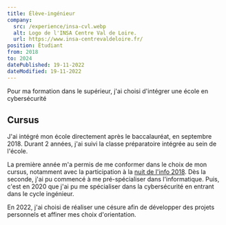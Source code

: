 ```yaml
---
title: Élève-ingénieur
company:
  src: /experience/insa-cvl.webp
  alt: Logo de l'INSA Centre Val de Loire.
  url: https://www.insa-centrevaldeloire.fr/
position: Étudiant
from: 2018
to: 2024
datePublished: 19-11-2022
dateModified: 19-11-2022
---
```


Pour ma formation dans le supérieur, j'ai choisi d'intégrer une école en cybersécurité

<!-- more -->

## Cursus

J'ai intégré mon école directement après le baccalauréat, en septembre 2018. Durant 2 années, j'ai suivi la classe préparatoire intégrée au sein de l'école.

La première année m'a permis de me conformer dans le choix de mon cursus, notamment avec la participation à la [nuit de l'info 2018](../2.projects/involvment-nuit-de-linfo.md). Dès la seconde, j'ai pu commencé à me pré-spécialiser dans l'informatique. Puis, c'est en 2020 que j'ai pu me spécialiser dans la cybersécurité en entrant dans le cycle ingénieur.

En 2022, j'ai choisi de réaliser une césure afin de développer des projets personnels et affiner mes choix d'orientation.
